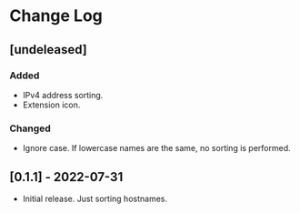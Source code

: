 # Change Log

## [undeleased]

### Added

- IPv4 address sorting.
- Extension icon.

### Changed

- Ignore case. If lowercase names are the same, no sorting is performed.

## [0.1.1] - 2022-07-31

- Initial release. Just sorting hostnames.
